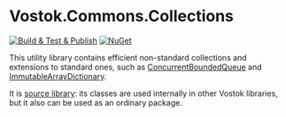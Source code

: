 # Vostok.Commons.Collections

[![Build & Test & Publish](https://github.com/vostok/commons.collections/actions/workflows/ci.yml/badge.svg)](https://github.com/vostok/commons.collections/actions/workflows/ci.yml)
[![NuGet](https://img.shields.io/nuget/v/Vostok.Commons.Collections.svg)](https://www.nuget.org/packages/Vostok.Commons.Collections/)

This utility library contains efficient non-standard collections and extensions to standard ones, such
as [ConcurrentBoundedQueue](Vostok.Commons.Collections/ConcurrentBoundedQueue.cs)
and [ImmutableArrayDictionary](Vostok.Commons.Collections/ImmutableArrayDictionary.cs).

It is [source library](https://github.com/vostok/devtools/blob/master/library-dev-conventions/src-libs-conventions.md):
its classes are used internally in other Vostok libraries, but it also can be used as an ordinary package.
